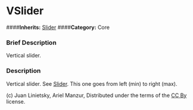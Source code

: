 #  VSlider  
####**Inherits:** [Slider](class_slider)
####**Category:** Core

###  Brief Description  
Vertical slider.

###  Description  
Vertical slider. See [Slider](class_slider). This one goes from left (min) to right (max).


(c) Juan Linietsky, Ariel Manzur, Distributed under the terms of the [CC By](https://creativecommons.org/licenses/by/3.0/legalcode) license.
